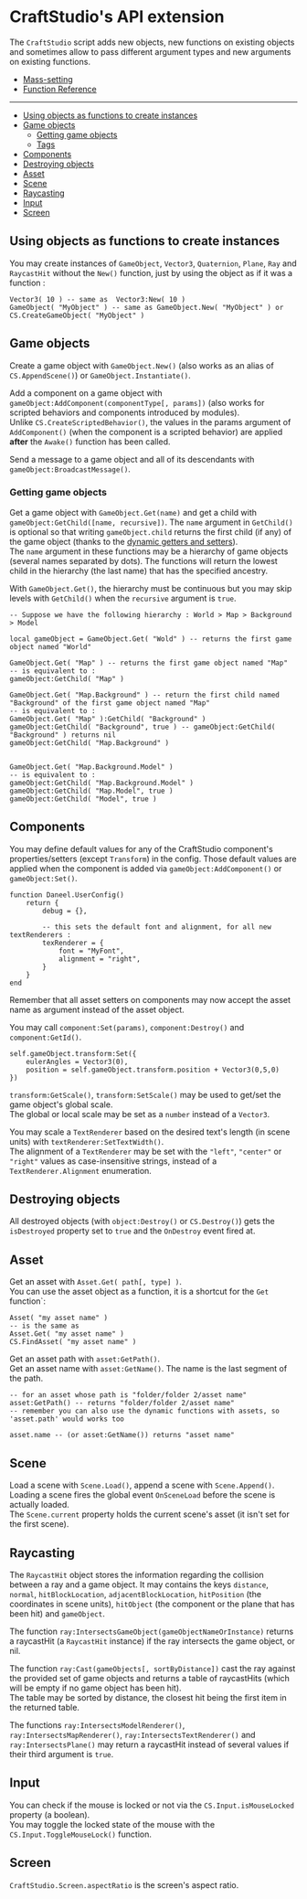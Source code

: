 # CraftStudio's API extension

The `CraftStudio` script adds new objects, new functions on existing objects and sometimes allow to pass different argument types and new arguments on existing functions. 

- [Mass-setting](/docs/craftstudio/mass-setting)
- [Function Reference](/docs/craftstudio/function-reference)

---

- [Using objects as functions to create instances](#objects-as-function)
- [Game objects](#game-objects)
    - [Getting game objects](#getting-game-objects)
    - [Tags](#tags)
- [Components](#components)
- [Destroying objects](#destroying-objects)
- [Asset](#asset)
- [Scene](#scene)
- [Raycasting](#raycasting)
- [Input](#input)
- [Screen](#screen)


<a name="objects-as-function"></a>
## Using objects as functions to create instances

You may create instances of `GameObject`, `Vector3`, `Quaternion`, `Plane`, `Ray` and `RaycastHit` without the `New()` function, just by using the object as if it was a function :

    Vector3( 10 ) -- same as  Vector3:New( 10 )
    GameObject( "MyObject" ) -- same as GameObject.New( "MyObject" ) or CS.CreateGameObject( "MyObject" )


<a name="game-objects"></a>
## Game objects

Create a game object with `GameObject.New()` (also works as an alias of `CS.AppendScene()`) or `GameObject.Instantiate()`.

Add a component on a game object with `gameObject:AddComponent(componentType[, params])` (also works for scripted behaviors and components introduced by modules).  
Unlike `CS.CreateScriptedBehavior()`, the values in the params argument of `AddComponent()` (when the component is a scripted behavior) are applied **after** the `Awake()` function has been called.

Send a message to a game object and all of its descendants with `gameObject:BroadcastMessage()`.

<a name="getting-game-objects"></a>
### Getting game objects

Get a game object with `GameObject.Get(name)` and get a child with `gameObject:GetChild([name, recursive])`. The `name` argument in `GetChild()` is optional so that writing `gameObject.child` returns the first child (if any) of the game object (thanks to the [dynamic getters and setters](/docs/daneel/dynamic-getters-and-setters)).   
The `name` argument in these functions may be a hierarchy of game objects (several names separated by dots). The functions will return the lowest child in the hierarchy (the last name) that has the specified ancestry.  

With `GameObject.Get()`, the hierarchy must be continuous but you may skip levels with `GetChild()` when the `recursive` argument is `true`.
    
    -- Suppose we have the following hierarchy : World > Map > Background > Model

    local gameObject = GameObject.Get( "Wold" ) -- returns the first game object named "World"

    GameObject.Get( "Map" ) -- returns the first game object named "Map"
    -- is equivalent to :
    gameObject:GetChild( "Map" )

    GameObject.Get( "Map.Background" ) -- return the first child named "Background" of the first game object named "Map"
    -- is equivalent to :
    GameObject.Get( "Map" ):GetChild( "Background" )
    gameObject:GetChild( "Background", true ) -- gameObject:GetChild( "Background" ) returns nil
    gameObject:GetChild( "Map.Background" )

    
    GameObject.Get( "Map.Background.Model" )
    -- is equivalent to : 
    gameObject:GetChild( "Map.Background.Model" )
    gameObject:GetChild( "Map.Model", true )
    gameObject:GetChild( "Model", true )




<a name="components"></a>
## Components

You may define default values for any of the CraftStudio component's properties/setters (except `Transform`) in the config.
Those default values are applied when the component is added via `gameObject:AddComponent()` or `gameObject:Set()`.
    
    function Daneel.UserConfig()
        return {
            debug = {},

            -- this sets the default font and alignment, for all new textRenderers :
            texRenderer = {
                font = "MyFont",
                alignment = "right",
            }
        }
    end
        
Remember that all asset setters on components may now accept the asset name as argument instead of the asset object.

You may call `component:Set(params)`, `component:Destroy()` and `component:GetId()`.

    self.gameObject.transform:Set({
        eulerAngles = Vector3(0),
        position = self.gameObject.transform.position + Vector3(0,5,0)
    })


`transform:GetScale()`, `transform:SetScale()` may be used to get/set the game object's global scale.  
The global or local scale may be set as a `number` instead of a `Vector3`.

You may scale a `TextRenderer` based on the desired text's length (in scene units) with `textRenderer:SetTextWidth()`.  
The alignment of a `TextRenderer` may be set with the `"left"`, `"center"` or `"right"` values as case-insensitive strings, instead of a `TextRenderer.Alignment` enumeration.


<a name="destroying-objects"></a>
## Destroying objects

All destroyed objects (with `object:Destroy()` or `CS.Destroy()`) gets the `isDestroyed` property set to `true` and the `OnDestroy` event fired at.


<a name="asset"></a>
## Asset 

Get an asset with `Asset.Get( path[, type] )`.  
You can use the asset object as a function, it is a shortcut for the `Get` function`:
    
    Asset( "my asset name" )
    -- is the same as
    Asset.Get( "my asset name" )
    CS.FindAsset( "my asset name" )

Get an asset path with `asset:GetPath()`.  
Get an asset name with `asset:GetName()`. The name is the last segment of the path.

    -- for an asset whose path is "folder/folder 2/asset name"
    asset:GetPath() -- returns "folder/folder 2/asset name"
    -- remember you can also use the dynamic functions with assets, so 'asset.path' would works too

    asset.name -- (or asset:GetName()) returns "asset name"


<a name="scene"></a>
## Scene

Load a scene with `Scene.Load()`, append a scene with `Scene.Append()`.  
Loading a scene fires the global event `OnSceneLoad` before the scene is actually loaded.  
The `Scene.current` property holds the current scene's asset (it isn't set for the first scene).


<a name="raycasting"></a>
## Raycasting

The `RaycastHit` object stores the information regarding the collision between a ray and a game object. It may contains the keys `distance`, `normal`, `hitBlockLocation`, `adjacentBlockLocation`, `hitPosition` (the coordinates in scene units), `hitObject` (the component or the plane that has been hit) and `gameObject`.

The function `ray:IntersectsGameObject(gameObjectNameOrInstance)` returns a raycastHit (a `RaycastHit` instance) if the ray intersects the game object, or nil.  

The function `ray:Cast(gameObjects[, sortByDistance])` cast the ray against the provided set of game objects and returns a table of raycastHits (which will be empty if no game object has been hit).  
The table may be sorted by distance, the closest hit being the first item in the returned table.

The functions `ray:IntersectsModelRenderer()`, `ray:IntersectsMapRenderer()`, `ray:IntersectsTextRenderer()` and `ray:IntersectsPlane()` may return a raycastHit instead of several values if their third argument is `true`.


<a name="input"></a>
## Input

You can check if the mouse is locked or not via the `CS.Input.isMouseLocked` property (a boolean).  
You may toggle the locked state of the mouse with the `CS.Input.ToggleMouseLock()` function.

<a name="screen"></a>
## Screen

`CraftStudio.Screen.aspectRatio` is the screen's aspect ratio.

